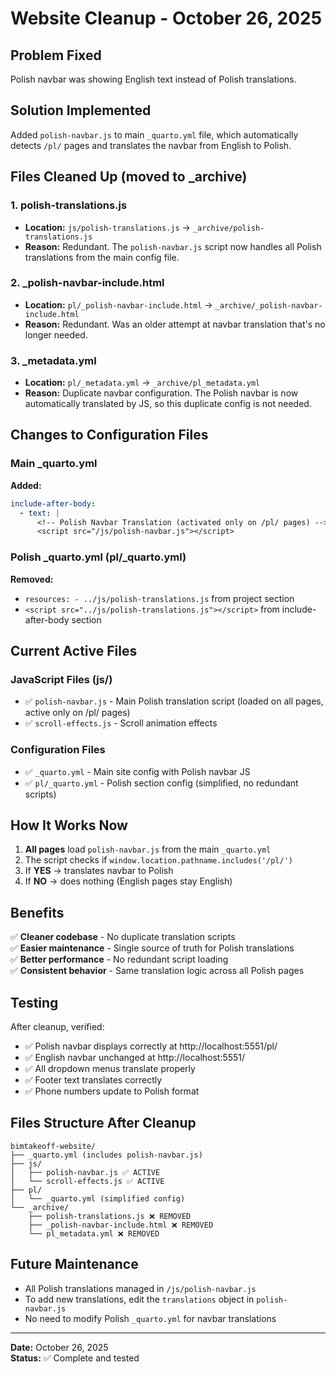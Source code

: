 # Website Cleanup - October 26, 2025

## Problem Fixed
Polish navbar was showing English text instead of Polish translations.

## Solution Implemented
Added `polish-navbar.js` to main `_quarto.yml` file, which automatically detects `/pl/` pages and translates the navbar from English to Polish.

## Files Cleaned Up (moved to _archive)

### 1. **polish-translations.js**
- **Location:** `js/polish-translations.js` → `_archive/polish-translations.js`
- **Reason:** Redundant. The `polish-navbar.js` script now handles all Polish translations from the main config file.

### 2. **_polish-navbar-include.html**
- **Location:** `pl/_polish-navbar-include.html` → `_archive/_polish-navbar-include.html`
- **Reason:** Redundant. Was an older attempt at navbar translation that's no longer needed.

### 3. **_metadata.yml**
- **Location:** `pl/_metadata.yml` → `_archive/pl_metadata.yml`
- **Reason:** Duplicate navbar configuration. The Polish navbar is now automatically translated by JS, so this duplicate config is not needed.

## Changes to Configuration Files

### Main _quarto.yml
**Added:**
```yaml
include-after-body:
  - text: |
      <!-- Polish Navbar Translation (activated only on /pl/ pages) -->
      <script src="/js/polish-navbar.js"></script>
```

### Polish _quarto.yml (pl/_quarto.yml)
**Removed:**
- `resources: - ../js/polish-translations.js` from project section
- `<script src="../js/polish-translations.js"></script>` from include-after-body section

## Current Active Files

### JavaScript Files (js/)
- ✅ `polish-navbar.js` - Main Polish translation script (loaded on all pages, active only on /pl/ pages)
- ✅ `scroll-effects.js` - Scroll animation effects

### Configuration Files
- ✅ `_quarto.yml` - Main site config with Polish navbar JS
- ✅ `pl/_quarto.yml` - Polish section config (simplified, no redundant scripts)

## How It Works Now

1. **All pages** load `polish-navbar.js` from the main `_quarto.yml`
2. The script checks if `window.location.pathname.includes('/pl/')`
3. If **YES** → translates navbar to Polish
4. If **NO** → does nothing (English pages stay English)

## Benefits

✅ **Cleaner codebase** - No duplicate translation scripts  
✅ **Easier maintenance** - Single source of truth for Polish translations  
✅ **Better performance** - No redundant script loading  
✅ **Consistent behavior** - Same translation logic across all Polish pages

## Testing

After cleanup, verified:
- ✅ Polish navbar displays correctly at http://localhost:5551/pl/
- ✅ English navbar unchanged at http://localhost:5551/
- ✅ All dropdown menus translate properly
- ✅ Footer text translates correctly
- ✅ Phone numbers update to Polish format

## Files Structure After Cleanup

```
bimtakeoff-website/
├── _quarto.yml (includes polish-navbar.js)
├── js/
│   ├── polish-navbar.js ✅ ACTIVE
│   └── scroll-effects.js ✅ ACTIVE
├── pl/
│   └── _quarto.yml (simplified config)
└── _archive/
    ├── polish-translations.js ❌ REMOVED
    ├── _polish-navbar-include.html ❌ REMOVED
    └── pl_metadata.yml ❌ REMOVED
```

## Future Maintenance

- All Polish translations managed in `/js/polish-navbar.js`
- To add new translations, edit the `translations` object in `polish-navbar.js`
- No need to modify Polish `_quarto.yml` for navbar translations

---

**Date:** October 26, 2025  
**Status:** ✅ Complete and tested
